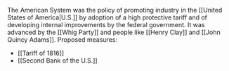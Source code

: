 The American System was the policy of promoting industry in the [[United States of America|U.S.]] by adoption of a high protective tariff and of developing internal improvements by the federal government. It was advanced by the [[Whig Party]] and people like [[Henry Clay]] and [[John Quincy Adams]].
Proposed measures:
- [[Tariff of 1816]]
- [[Second Bank of the U.S.]]